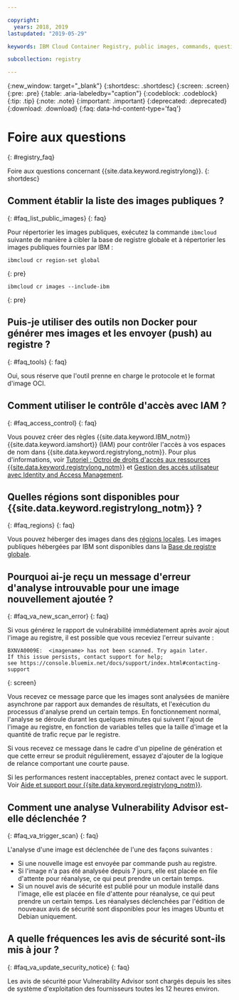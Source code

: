 ```yaml
---

copyright:
  years: 2018, 2019
lastupdated: "2019-05-29"

keywords: IBM Cloud Container Registry, public images, commands, questions, registry, faq, Vulnerability Advisor,

subcollection: registry

---
```


{:new_window: target="_blank"}
{:shortdesc: .shortdesc}
{:screen: .screen}
{:pre: .pre}
{:table: .aria-labeledby="caption"}
{:codeblock: .codeblock}
{:tip: .tip}
{:note: .note}
{:important: .important}
{:deprecated: .deprecated}
{:download: .download}
{:faq: data-hd-content-type='faq'}

# Foire aux questions
{: #registry_faq}

Foire aux questions concernant {{site.data.keyword.registrylong}}.
{: shortdesc}

## Comment établir la liste des images publiques ?
{: #faq_list_public_images}
{: faq}

Pour répertorier les images publiques, exécutez la commande `ibmcloud` suivante de manière à cibler la base de registre globale et à répertorier les images publiques fournies par IBM :

```
ibmcloud cr region-set global
```
{: pre}

```
ibmcloud cr images --include-ibm
```
{: pre}

## Puis-je utiliser des outils non Docker pour générer mes images et les envoyer (push) au registre ?
{: #faq_tools}
{: faq}

Oui, sous réserve que l'outil prenne en charge le protocole et le format d'image OCI.

## Comment utiliser le contrôle d'accès avec IAM ?
{: #faq_access_control}
{: faq}

Vous pouvez créer des règles {{site.data.keyword.IBM_notm}} {{site.data.keyword.iamshort}} (IAM) pour contrôler l'accès à vos espaces de nom dans {{site.data.keyword.registrylong_notm}}. Pour plus d'informations, voir [Tutoriel : Octroi de droits d'accès aux ressources {{site.data.keyword.registrylong_notm}}](/docs/services/Registry?topic=registry-iam_access) et [Gestion des accès utilisateur avec Identity and Access Management](/docs/services/Registry?topic=registry-iam).

## Quelles régions sont disponibles pour {{site.data.keyword.registrylong_notm}} ?
{: #faq_regions}
{: faq}

Vous pouvez héberger des images dans des [régions locales](/docs/services/Registry?topic=registry-registry_overview#registry_regions_local). Les images publiques hébergées par IBM sont disponibles dans la [Base de registre globale](/docs/services/Registry?topic=registry-registry_overview#registry_regions_global).

## Pourquoi ai-je reçu un message d'erreur d'analyse introuvable pour une image nouvellement ajoutée ?
{: #faq_va_new_scan_error}
{: faq}

Si vous générez le rapport de vulnérabilité immédiatement après avoir ajout l'image au registre, il est possible que vous receviez l'erreur suivante :

```
BXNVA0009E:  <imagename> has not been scanned. Try again later.
If this issue persists, contact support for help;
see https://console.bluemix.net/docs/support/index.html#contacting-support
```
{: screen}

Vous recevez ce message parce que les images sont analysées de manière asynchrone par rapport aux demandes de résultats, et l'exécution du processus d'analyse prend un certain temps. En fonctionnement normal, l'analyse se déroule durant les quelques minutes qui suivent l'ajout de l'image au registre, en fonction de variables telles que la taille d'image et la quantité de trafic reçue par le registre.

Si vous recevez ce message dans le cadre d'un pipeline de génération et que cette erreur se produit régulièrement, essayez d'ajouter de la logique de relance comportant une courte pause. 

Si les performances restent inacceptables, prenez contact avec le support. Voir [Aide et support pour {{site.data.keyword.registrylong_notm}}](/docs/services/Registry?topic=registry-ts_index#gettinghelp).

## Comment une analyse Vulnerability Advisor est-elle déclenchée ?
{: #faq_va_trigger_scan}
{: faq}

L'analyse d'une image est déclenchée de l'une des façons suivantes :

- Si une nouvelle image est envoyée par commande push au registre.
- Si l'image n'a pas été analysée depuis 7 jours, elle est placée en file d'attente pour réanalyse, ce qui peut prendre un certain temps.
- Si un nouvel avis de sécurité est publié pour un module installé dans l'image, elle est placée en file d'attente pour réanalyse, ce qui peut prendre un certain temps. Les réanalyses déclenchées par l'édition de nouveaux avis de sécurité sont disponibles pour les images Ubuntu et Debian uniquement.

## A quelle fréquences les avis de sécurité sont-ils mis à jour ?
{: #faq_va_update_security_notice}
{: faq}

Les avis de sécurité pour Vulnerability Advisor sont chargés depuis les sites de système d'exploitation des fournisseurs toutes les 12 heures environ.
